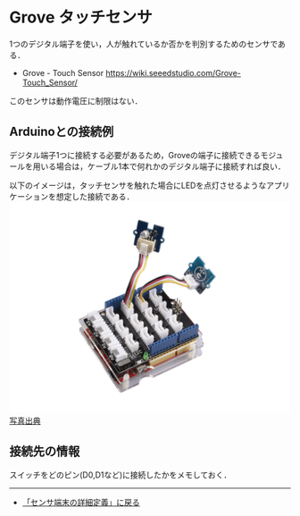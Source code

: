 # Grove タッチセンサ

1つのデジタル端子を使い，人が触れているか否かを判別するためのセンサである．




- Grove - Touch Sensor https://wiki.seeedstudio.com/Grove-Touch_Sensor/

このセンサは動作電圧に制限はない．

## Arduinoとの接続例
デジタル端子1つに接続する必要があるため，Groveの端子に接続できるモジュールを用いる場合は，ケーブル1本で何れかのデジタル端子に接続すれば良い．

以下のイメージは，タッチセンサを触れた場合にLEDを点灯させるようなアプリケーションを想定した接続である．
![Grove Buttonの接続例](../../images/grove_touch_sensor.jpg)
[写真出典](https://wiki.seeedstudio.com/Grove-Touch_Sensor/)


## 接続先の情報

スイッチをどのピン(D0,D1など)に接続したかをメモしておく．

***

- [「センサ端末の詳細定義」に戻る](../SensorSelection.md)